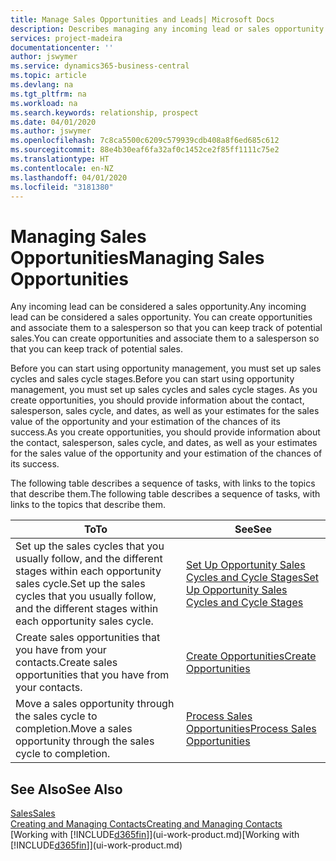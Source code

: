 ```yaml
---
title: Manage Sales Opportunities and Leads| Microsoft Docs
description: Describes managing any incoming lead or sales opportunity in Business Central,  and associating the opportunity with a salesperson to keep track of potential sales.
services: project-madeira
documentationcenter: ''
author: jswymer
ms.service: dynamics365-business-central
ms.topic: article
ms.devlang: na
ms.tgt_pltfrm: na
ms.workload: na
ms.search.keywords: relationship, prospect
ms.date: 04/01/2020
ms.author: jswymer
ms.openlocfilehash: 7c8ca5500c6209c579939cdb408a8f6ed685c612
ms.sourcegitcommit: 88e4b30eaf6fa32af0c1452ce2f85ff1111c75e2
ms.translationtype: HT
ms.contentlocale: en-NZ
ms.lasthandoff: 04/01/2020
ms.locfileid: "3181380"
---
```

# <a name="managing-sales-opportunities"></a><span data-ttu-id="7cc8e-103">Managing Sales Opportunities</span><span class="sxs-lookup"><span data-stu-id="7cc8e-103">Managing Sales Opportunities</span></span>
<span data-ttu-id="7cc8e-104">Any incoming lead can be considered a sales opportunity.</span><span class="sxs-lookup"><span data-stu-id="7cc8e-104">Any incoming lead can be considered a sales opportunity.</span></span> <span data-ttu-id="7cc8e-105">You can create opportunities and associate them to a salesperson so that you can keep track of potential sales.</span><span class="sxs-lookup"><span data-stu-id="7cc8e-105">You can create opportunities and associate them to a salesperson so that you can keep track of potential sales.</span></span>

<span data-ttu-id="7cc8e-106">Before you can start using opportunity management, you must set up sales cycles and sales cycle stages.</span><span class="sxs-lookup"><span data-stu-id="7cc8e-106">Before you can start using opportunity management, you must set up sales cycles and sales cycle stages.</span></span> <span data-ttu-id="7cc8e-107">As you create opportunities, you should provide information about the contact, salesperson, sales cycle, and dates, as well as your estimates for the sales value of the opportunity and your estimation of the chances of its success.</span><span class="sxs-lookup"><span data-stu-id="7cc8e-107">As you create opportunities, you should provide information about the contact, salesperson, sales cycle, and dates, as well as your estimates for the sales value of the opportunity and your estimation of the chances of its success.</span></span>

<span data-ttu-id="7cc8e-108">The following table describes a sequence of tasks, with links to the topics that describe them.</span><span class="sxs-lookup"><span data-stu-id="7cc8e-108">The following table describes a sequence of tasks, with links to the topics that describe them.</span></span>

| <span data-ttu-id="7cc8e-109">To</span><span class="sxs-lookup"><span data-stu-id="7cc8e-109">To</span></span> | <span data-ttu-id="7cc8e-110">See</span><span class="sxs-lookup"><span data-stu-id="7cc8e-110">See</span></span> |
| --- | --- |
| <span data-ttu-id="7cc8e-111">Set up the sales cycles that you usually follow, and the different stages within each opportunity sales cycle.</span><span class="sxs-lookup"><span data-stu-id="7cc8e-111">Set up the sales cycles that you usually follow, and the different stages within each opportunity sales cycle.</span></span> |[<span data-ttu-id="7cc8e-112">Set Up Opportunity Sales Cycles and Cycle Stages</span><span class="sxs-lookup"><span data-stu-id="7cc8e-112">Set Up Opportunity Sales Cycles and Cycle Stages</span></span>](marketing-how-setup-opportunity-sales-cycles-stages.md) |
| <span data-ttu-id="7cc8e-113">Create sales opportunities that you have from your contacts.</span><span class="sxs-lookup"><span data-stu-id="7cc8e-113">Create sales opportunities that you have from your contacts.</span></span> |[<span data-ttu-id="7cc8e-114">Create Opportunities</span><span class="sxs-lookup"><span data-stu-id="7cc8e-114">Create Opportunities</span></span>](marketing-how-create-opportunities.md) |
| <span data-ttu-id="7cc8e-115">Move a sales opportunity through the sales cycle to completion.</span><span class="sxs-lookup"><span data-stu-id="7cc8e-115">Move a sales opportunity through the sales cycle to completion.</span></span> |[<span data-ttu-id="7cc8e-116">Process Sales Opportunities</span><span class="sxs-lookup"><span data-stu-id="7cc8e-116">Process Sales Opportunities</span></span>](marketing-processing-sales-opportunities.md) |

## <a name="see-also"></a><span data-ttu-id="7cc8e-117">See Also</span><span class="sxs-lookup"><span data-stu-id="7cc8e-117">See Also</span></span>
[<span data-ttu-id="7cc8e-118">Sales</span><span class="sxs-lookup"><span data-stu-id="7cc8e-118">Sales</span></span>](sales-manage-sales.md)  
[<span data-ttu-id="7cc8e-119">Creating and Managing Contacts</span><span class="sxs-lookup"><span data-stu-id="7cc8e-119">Creating and Managing Contacts</span></span>](marketing-contacts.md)  
<span data-ttu-id="7cc8e-120">[Working with [!INCLUDE[d365fin](includes/d365fin_md.md)]](ui-work-product.md)</span><span class="sxs-lookup"><span data-stu-id="7cc8e-120">[Working with [!INCLUDE[d365fin](includes/d365fin_md.md)]](ui-work-product.md)</span></span>
